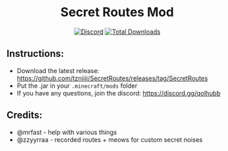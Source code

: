 <h1 align="center">
  Secret Routes Mod
</h1>

<div align="center">

[![Discord](https://img.shields.io/discord/1111306530357256262?label=discord&color=9089DA&logo=discord&style=for-the-badge)](https://discord.gg/qolhubb)
[![Total Downloads](https://img.shields.io/github/downloads/yourboykyle/SecretRoutes/total?label=downloads&color=208a19&logo=github&style=for-the-badge)](https://github.com/tzniiii/SecretRoutes/releases/tag/SecretRoutes)
</div>

## Instructions:
- Download the latest release: https://github.com/tzniiii/SecretRoutes/releases/tag/SecretRoutes
- Put the .jar in your `.minecraft/mods` folder
- If you have any questions, join the discord: https://discord.gg/qolhubb

## Credits:
- @mrfast - help with various things
- @zzyyrraa - recorded routes + meows for custom secret noises
